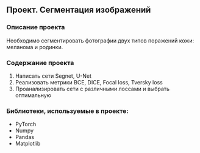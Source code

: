## Проект. Сегментация изображений
### Описание проекта

Необходимо сегментировать фотографии двух типов поражений кожи: меланома и родинки. 

### Содержание проекта 
1) Написать сети Segnet, U-Net
2) Реализовать метрики BCE, DICE, Focal loss, Tversky loss
3) Проанализировать сети с различными лоссами и выбрать оптимальную

### Библиотеки, используемые в проекте:
- PyTorch
- Numpy 
- Pandas
- Matplotlib
